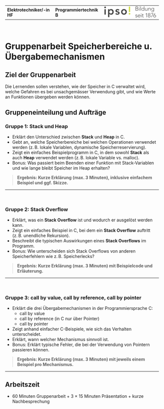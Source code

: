 |                             |                          |                                        |
| --------------------------- | ------------------------ | -------------------------------------- |
| **Elektrotechniker/-in HF** | **Programmiertechnik B** | ![IPSO Logo](./x_gitres/ipso_logo.png) |

</br>

# Gruppenarbeit Speicherbereiche u. Übergabemechanismen

## Ziel der Gruppenarbeit

Die Lernenden sollen verstehen, wie der Speicher in C verwaltet wird, welche Gefahren es bei unsachgemässer Verwendung gibt, und wie Werte an Funktionen übergeben werden können.

## Gruppeneinteilung und Aufträge

### Gruppe 1: Stack und Heap

- Erklärt den Unterschied zwischen **Stack** und **Heap** in C.
- Gebt an, welche Speicherbereiche bei welchen Operationen verwendet werden (z. B. lokale Variablen, dynamische Speicherreservierung).
- Zeigt ein einfaches Beispielprogramm in C, in dem sowohl **Stack** als auch **Heap** verwendet werden (z. B. lokale Variable vs. malloc).
- Bonus: Was passiert beim Beenden einer Funktion mit Stack-Variablen und wie lange bleibt Speicher im Heap erhalten?

> **Ergebnis: Kurze Erklärung (max. 3 Minuten), inklusive einfachem Beispiel und ggf. Skizze.**

---

</br>

### Gruppe 2: Stack Overflow

- Erklärt, was ein **Stack Overflow** ist und wodurch er ausgelöst werden kann.
- Zeigt ein einfaches Beispiel in C, bei dem ein **Stack Overflow** auftritt (z. B. unendliche Rekursion).
- Beschreibt die typischen Auswirkungen eines **Stack Overflows** im Programm.
- Bonus: Wie unterscheiden sich Stack Overflows von anderen Speicherfehlern wie z. B. Speicherlecks?

> **Ergebnis: Kurze Erklärung (max. 3 Minuten) mit Beispielcode und Erläuterung.**

---

</br>

### Gruppe 3: call by value, call by reference, call by pointer

- Erklärt die drei Übergabemechanismen in der Programmiersprache C:
  - call by value
  - call by reference (in C nur über Pointer)
  - call by pointer
- Zeigt anhand einfacher C-Beispiele, wie sich das Verhalten unterscheidet.
- Erklärt, wann welcher Mechanismus sinnvoll ist.
- Bonus: Erklärt typische Fehler, die bei der Verwendung von Pointern passieren können.

> **Ergebnis: Kurze Erklärung (max. 3 Minuten) mit jeweils einem Beispiel pro Mechanismus.**

---

## Arbeitszeit

- 60 Minuten Gruppenarbeit + 3 × 15 Minuten Präsentation + kurze Nachbesprechung
